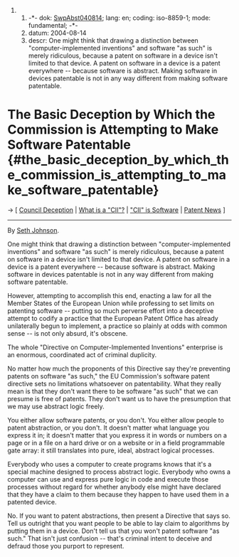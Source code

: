 1.  1.  -\*- dok: [SwpAbst040814](SwpAbst040814 "wikilink"); lang: en;
        coding: iso-8859-1; mode: fundamental; -\*-
    2.  datum: 2004-08-14
    3.  descr: One might think that drawing a distinction between
        \"computer-implemented inventions\" and software \"as such\" is
        merely ridiculous, because a patent on software in a device
        isn\'t limited to that device. A patent on software in a device
        is a patent everywhere \-- because software is abstract. Making
        software in devices patentable is not in any way different from
        making software patentable.

# The Basic Deception by Which the Commission is Attempting to Make Software Patentable {#the_basic_deception_by_which_the_commission_is_attempting_to_make_software_patentable}

-\> \[ [ Council Deception](ConsText0406En "wikilink") \| [ What is a
\"CII\"?](EubsaKinvEn "wikilink") \| [ \"CII\" is
Software](CIIisSwEn "wikilink") \| [ Patent
News](SwpatcninoEn "wikilink") \]

------------------------------------------------------------------------

By [ Seth Johnson](SethJohnsonEn "wikilink").

One might think that drawing a distinction between
\"computer-implemented inventions\" and software \"as such\" is merely
ridiculous, because a patent on software in a device isn\'t limited to
that device. A patent on software in a device is a patent everywhere \--
because software is abstract. Making software in devices patentable is
not in any way different from making software patentable.

However, attempting to accomplish this end, enacting a law for all the
Member States of the European Union while professing to set limits on
patenting software \-- putting so much perverse effort into a deceptive
attempt to codify a practice that the European Patent Office has already
unilaterally begun to implement, a practice so plainly at odds with
common sense \-- is not only absurd, it\'s obscene.

The whole \"Directive on Computer-Implemented Inventions\" enterprise is
an enormous, coordinated act of criminal duplicity.

No matter how much the proponents of this Directive say they\'re
preventing patents on software \"as such,\" the EU Commission\'s
software patent directive sets no limitations whatsoever on
patentability. What they really mean is that they don\'t want there to
be software \"as such\" that we can presume is free of patents. They
don\'t want us to have the presumption that we may use abstract logic
freely.

You either allow software patents, or you don\'t. You either allow
people to patent abstraction, or you don\'t. It doesn\'t matter what
language you express it in; it doesn\'t matter that you express it in
words or numbers on a page or in a file on a hard drive or on a website
or in a field programmable gate array: it still translates into pure,
ideal, abstract logical processes.

Everybody who uses a computer to create programs knows that it\'s a
special machine designed to process abstract logic. Everybody who owns a
computer can use and express pure logic in code and execute those
processes without regard for whether anybody else might have declared
that they have a claim to them because they happen to have used them in
a patented device.

No. If you want to patent abstractions, then present a Directive that
says so. Tell us outright that you want people to be able to lay claim
to algorithms by putting them in a device. Don\'t tell us that you
won\'t patent software \"as such.\" That isn\'t just confusion \--
that\'s criminal intent to deceive and defraud those you purport to
represent.
